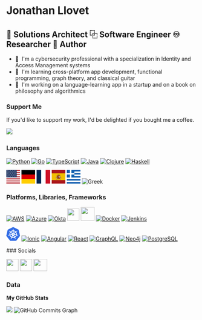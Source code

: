 # Jonathan Llovet

## 🐙 Solutions Architect ⿻ Software Engineer ♾ Researcher 📖 Author

- 🤖  I'm a cybersecurity professional with a specialization in Identity and Access Management systems
- 🧠  I'm learning cross-platform app development, functional programming, graph theory, and classical guitar
- 📝  I'm working on a language-learning app in a startup and on a book on philosophy and algorithmics

### Support Me

If you'd like to support my work, I'd be delighted if you bought me a coffee.

<a href="https://www.buymeacoffee.com/jllovet"><img src="https://cdn.buymeacoffee.com/buttons/v2/default-yellow.png" width="200" /></a>

### Languages

<p align="left">
<a href="https://www.python.org/" target="_blank" rel="noreferrer"><img src="https://raw.githubusercontent.com/danielcranney/readme-generator/main/public/icons/skills/python-colored.svg" width="36" height="36" alt="Python" /></a>
<a href="https://go.dev/doc/" target="_blank" rel="noreferrer"><img src="https://raw.githubusercontent.com/danielcranney/readme-generator/main/public/icons/skills/go-colored.svg" width="36" height="36" alt="Go" /></a>
<a href="https://www.typescriptlang.org/" target="_blank" rel="noreferrer"><img src="https://raw.githubusercontent.com/danielcranney/readme-generator/main/public/icons/skills/typescript-colored.svg" width="36" height="36" alt="TypeScript" /></a>
<a href="https://www.oracle.com/java/" target="_blank" rel="noreferrer"><img src="https://raw.githubusercontent.com/danielcranney/readme-generator/main/public/icons/skills/java-colored.svg" width="36" height="36" alt="Java" /></a>
<a href="https://clojure.org/" target="_blank" rel="noreferrer"><img src="https://upload.wikimedia.org/wikipedia/commons/5/5d/Clojure_logo.svg" width="36" height="36" alt="Clojure" /></a>
<a href="https://haskell.org/" target="_blank" rel="noreferrer"><img src="https://upload.wikimedia.org/wikipedia/commons/1/1c/Haskell-Logo.svg" width="36" height="36" alt="Haskell" /></a>
</p>
<p align="left">
<img src="https://raw.githubusercontent.com/lipis/flag-icons/6ace9c47679ff2eb91cbc793fa8f922af32e3320/flags/1x1/us.svg" width="36" height="36" alt="American English" />
<img src="https://raw.githubusercontent.com/lipis/flag-icons/6ace9c47679ff2eb91cbc793fa8f922af32e3320/flags/1x1/de.svg" width="36" height="36" alt="German" />
<img src="https://raw.githubusercontent.com/lipis/flag-icons/6ace9c47679ff2eb91cbc793fa8f922af32e3320/flags/1x1/fr.svg" width="36" height="36" alt="French" />
<img src="https://raw.githubusercontent.com/lipis/flag-icons/6ace9c47679ff2eb91cbc793fa8f922af32e3320/flags/1x1/es.svg" width="36" height="36" alt="Spanish" />
<img src="https://raw.githubusercontent.com/lipis/flag-icons/6ace9c47679ff2eb91cbc793fa8f922af32e3320/flags/1x1/gr.svg" width="36" height="36" alt="Greek" />
<img src="https://upload.wikimedia.org/wikipedia/commons/8/8e/Flag_of_the_Roman_Empire.svg" width="36" height="36" alt="Greek" />
</p>

### Platforms, Libraries, Frameworks

<p align="left">
<a href="https://aws.amazon.com/" target="_blank" rel="noreferrer"><img src="https://upload.wikimedia.org/wikipedia/commons/9/93/Amazon_Web_Services_Logo.svg" width="36" height="36" alt="AWS" /></a>
<a href="https://azure.microsoft.com/" target="_blank" rel="noreferrer"><img src="https://upload.wikimedia.org/wikipedia/commons/f/fa/Microsoft_Azure.svg" width="36" height="36" alt="Azure" /></a>
<a href="https://okta.com/" target="_blank" rel="noreferrer"><img src="https://upload.wikimedia.org/wikipedia/commons/5/5c/Okta_logo.svg" width="36" height="36" alt="Okta" /></a>
<a href="https://www.github.com/" target="_blank" rel="noreferrer"><img src="https://raw.githubusercontent.com/danielcranney/readme-generator/main/public/icons/socials/github.svg" width="32" height="32" /></a>
<a href="https://www.gitlab.com/" target="_blank" rel="noreferrer"><img src="https://about.gitlab.com/images/press/logo/png/gitlab-logo-500.png" width="36" height="36" /></a>
<a href="https://docker.com/" target="_blank" rel="noreferrer"><img src="https://www.docker.com/wp-content/uploads/2022/03/Moby-logo.png" width="44" height="36" alt="Docker" /></a>
<a href="https://www.jenkins.io/" target="_blank" rel="noreferrer"><img src="https://upload.wikimedia.org/wikipedia/commons/e/e9/Jenkins_logo.svg" width="26" height="36" alt="Jenkins" /></a>
</p>
<p align="left">
<a href="https://www.kubernetes.io/" target="_blank" rel="noreferrer"><img src="https://raw.githubusercontent.com/kubernetes/kubernetes/eabb70833a5649e10ab81f04423ce5cb16aba1b7/logo/logo.svg" width="36" height="36" alt="Kubernetes" /></a>
<a href="https://ionicframework.com/" target="_blank" rel="noreferrer"><img src="https://upload.wikimedia.org/wikipedia/commons/d/d1/Ionic_Logo.svg" width="36" height="36" alt="Ionic" /></a>
<a href="https://angular.io/" target="_blank" rel="noreferrer"><img src="https://raw.githubusercontent.com/danielcranney/readme-generator/main/public/icons/skills/angularjs-colored.svg" width="36" height="36" alt="Angular" /></a>
<a href="https://reactjs.org/" target="_blank" rel="noreferrer"><img src="https://raw.githubusercontent.com/danielcranney/readme-generator/main/public/icons/skills/react-colored.svg" width="36" height="36" alt="React" /></a>
<a href="https://graphql.org/" target="_blank" rel="noreferrer"><img src="https://raw.githubusercontent.com/danielcranney/readme-generator/main/public/icons/skills/graphql-colored.svg" width="36" height="36" alt="GraphQL" /></a>
<a href="https://neo4j.com" target="_blank" rel="noreferrer"><img src="https://neo4j.com/wp-content/themes/neo4jweb/v2-templates/brand/assets/logo-section-4.svg" width="36" height="36" alt="Neo4j" /></a>
<a href="https://www.postgresql.org/" target="_blank" rel="noreferrer"><img src="https://raw.githubusercontent.com/danielcranney/readme-generator/main/public/icons/skills/postgresql-colored.svg" width="36" height="36" alt="PostgreSQL" /></a>
</p>
### Socials

<p align="left">
<a href="https://www.github.com/jllovet" target="_blank" rel="noreferrer"><img src="https://raw.githubusercontent.com/danielcranney/readme-generator/main/public/icons/socials/github.svg" width="32" height="32" /></a>
<a href="https://www.linkedin.com/in/jonathanllovet" target="_blank" rel="noreferrer"><img src="https://raw.githubusercontent.com/danielcranney/readme-generator/main/public/icons/socials/linkedin.svg" width="32" height="32" /></a>
<a href="https://www.credly.com/users/jonathan-llovet" target="_blank" rel="noreferrer"><img src="https://info.credly.com/hubfs/Credly%20Atos%20Web%20Assets/Credly%20Logos/Credly_Pearson_Logo_Orange.svg" width="36" height="32" /></a>
</p>

### Data

<b>My GitHub Stats</b>

<img src="https://github-readme-streak-stats.herokuapp.com/?user=jllovet&stroke=ffffff&background=1c1917&ring=0891b2&fire=0891b2&currStreakNum=ffffff&currStreakLabel=0891b2&sideNums=ffffff&sideLabels=ffffff&dates=ffffff&hide_border=true" />

<img src="https://github-readme-activity-graph.cyclic.app/graph?username=jllovet&bg_color=1c1917&color=ffffff&line=0891b2&point=ffffff&area_color=1c1917&area=true&hide_border=true&custom_title=GitHub%20Commits%20Graph" alt="GitHub Commits Graph" />

